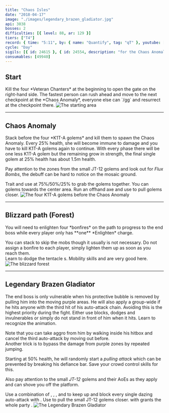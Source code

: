 ```yaml
---
title: "Chaos Isles"
date: "2018-04-17"
image: "./images/legendary_brazen_gladiator.jpg"
api: 3038
bosses: 2
difficulties: [{ level: 88, ar: 129 }]
tiers: ["T4"]
record: { time: "5:11", by: { name: "Quantify", tag: "qT" }, youtube: [{ id: "MV2Byim0PWU", name: "Deathly", specialization: "Chronomancer" }]}
cycle: "Day"
sigils: [{ id: 24615 }, { id: 24554, description: "for the Chaos Anomaly" }, { id: 24868}]
consumables: [49940]
---
```


## Start

<Grid>
<Column>
Kill the four *Veteran Chanters* at the beginning to open the gate on the right-hand side. The fastest person can rush ahead and move to the next checkpoint at the *Chaos Anomaly*, everyone else can `/gg` and resurrect at the checkpoint there.
</Column>
<Column width="5" compact>
<Image src="./images/start.jpg" title="The starting area" compact/>
</Column>
</Grid>

---

## <Boss/> Chaos Anomaly

<Grid>
<Column>
Stack <Boon name="might"/> before the four *K1T-A golems* and kill them to spawn the Chaos Anomaly. Every 25% health, she will become immune to damage and you have to kill K1T-A golems again to continue. With every phase there will be one less K1T-A golem but the remaining grow in strength, the final single golem at 25% health has about 1.5m health.

Pay attention to the <Control name="knockback"/> zones from the small JT-12 golems and look out for _Flux Bombs_, the debuff can be hard to notice on the mosaic ground.
</Column>

<Column>
<Tips>
    <Tip specialization="mesmer">Trait <Trait id="751"/> and use <Skill id="10363"/> at 75%/50%/25% to grab the golems together.</Tip>
    <Tip specialization="spellbreaker">You can <Skill id="14502"/> golems towards the center area.</Tip>
    <Tip specialization="ranger">Run an offhand axe and use <Skill id="12638"/> to pull golems closer.</Tip>
</Tips>
</Column>
</Grid>

<Image src="./images/kitty_golems.jpg" title="The four K1T-A golems before the Chaos Anomaly"/>

---

## Blizzard path (Forest)

<Grid>
<Column>
You will need to enlighten four *bonfires* on the path to progress to the end boss while every player only has **one** *Enlighten* charge.

You can stack <Effect name="stealth"/> to skip the mobs though it usually is not necessary. Do not assign a bonfire to each player, simply lighten them up as soon as you reach them.  
Learn to dodge the tentacle <Control name="knockback"/>s. Mobility skills and <Item id="49940"/> are very good here.
</Column>
<Column width="6" compact>
<Image src="./images/forest.jpg" title="The blizzard forest" compact/>
</Column>
</Grid>

---

## <Boss red/> Legendary Brazen Gladiator

<Grid>
<Column>
The end boss is only vulnerable when his protective bubble is removed by pulling him into the moving purple areas.    
He will also apply a group-wide <Control name="daze"/> if he hits anyone with the third hit of his auto-attack chain. Avoiding this is the highest priority during the fight. Either use blocks, dodges and invulnerables or simply do not stand in front of him when it hits. Learn to recognize the animation.

Note that you can take aggro from him by walking inside his hitbox and cancel the third auto-attack by moving out before.  
Another trick is to bypass the damage from purple zones by repeated jumping.

Starting at 50% health, he will randomly start a _pulling attack_ which can be prevented by breaking his defiance bar. Save your crowd control skills for this.

Also pay attention to the small _JT-12_ golems and their AoEs as they apply <Control name="knockback"/> and can shove you off the platform.
</Column>

<Column width="6">
<Tips>
    <Tip specialization="chronomancer">Use a combination of <Skill id="29578"/>, <Skill id="29526"/>, <Skill id="10377"/>, <Skill id="10236"/> and <Skill id="29830"/> to keep up <Boon name="quickness"/> and block every single dazing auto-attack with <Boon name="aegis"/>.</Tip>
    <Tip specialization="ranger">Use <Skill id="12638"/> to pull the small JT-12 golems closer.    
        <Skill id="12569"/> with <Trait id="1038"/> grants the whole party <Boon name="stability"/>.</Tip>
</Tips>
</Column>
</Grid>

<Image src="./images/legendary_brazen_gladiator.jpg" title="The Legendary Brazen Gladiator"/>
